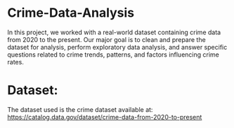 # Crime-Data-Analysis

In this project, we worked with a real-world dataset containing crime data from 2020 to the
present. Our major goal is to clean and prepare the dataset for analysis, perform exploratory data
analysis, and answer specific questions related to crime trends, patterns, and factors influencing
crime rates.

# Dataset: 
The dataset used is the crime dataset available at: https://catalog.data.gov/dataset/crime-data-from-2020-to-present
